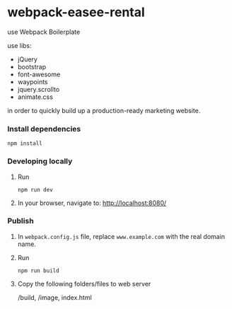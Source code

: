 # webpack-easee-rental
use Webpack Boilerplate

use libs:

* jQuery
* bootstrap
* font-awesome
* waypoints
* jquery.scrollto
* animate.css

in order to quickly build up a production-ready marketing website.

### Install dependencies

```
npm install
```

### Developing locally

1. Run

	```
	npm run dev
	```

2. In your browser, navigate to: [http://localhost:8080/](http://localhost:8080/)

### Publish

1. In `webpack.config.js` file, replace `www.example.com` with the real domain name.

2. Run

	```
	npm run build
	```

3. Copy the following folders/files to web server

	/build,
	/image,
	index.html
